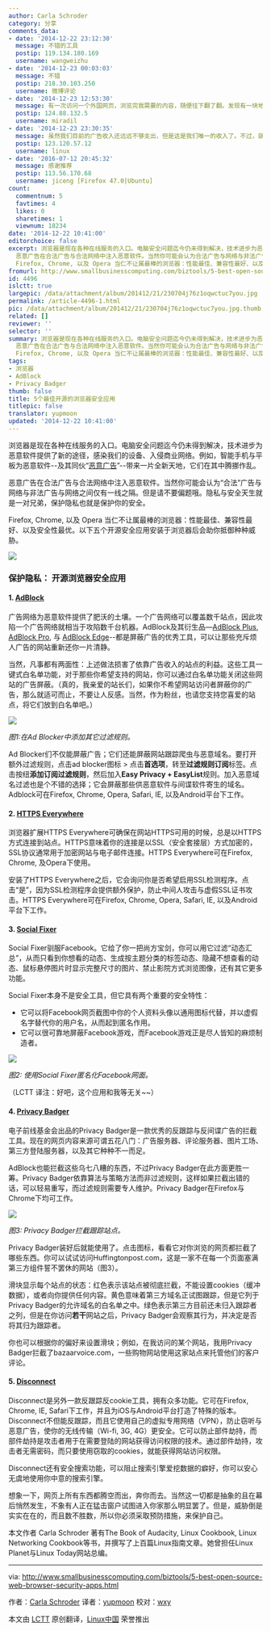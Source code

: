 ```yaml
---
author: Carla Schroder
category: 分享
comments_data:
- date: '2014-12-22 23:12:30'
  message: 不错的工具
  postip: 119.134.180.169
  username: wangweizhu
- date: '2014-12-23 00:03:03'
  message: 不错
  postip: 218.30.103.250
  username: 微博评论
- date: '2014-12-23 12:53:30'
  message: 有一次访问一个外国网页，浏览完我需要的内容，随便往下翻了翻。发现有一块地方写着大意是“我们就是靠这些广告所带来的收入来维持网站的运作，请关闭您的广告屏蔽插件”我不禁心头一颤，赶紧在此页禁用ADP了。虽然那个广告我完全不记得是什么，但是......此中有真意，欲辨已忘言
  postip: 124.88.132.5
  username: miradil
- date: '2014-12-23 23:30:35'
  message: 虽然我们目前的广告收入还远远不够支出，但是这是我们唯一的收入了。不过，就是这样，我们还准备从其中拿出一些来做公益事业。做 L.C，不仅仅是希望所在，而且是理想所在。
  postip: 123.120.57.12
  username: linux
- date: '2016-07-12 20:45:32'
  message: 感谢推荐
  postip: 113.56.170.68
  username: jiceng [Firefox 47.0|Ubuntu]
count:
  commentnum: 5
  favtimes: 4
  likes: 0
  sharetimes: 1
  viewnum: 18234
date: '2014-12-22 10:41:00'
editorchoice: false
excerpt: 浏览器是现在各种在线服务的入口。电脑安全问题迄今仍未得到解决，技术进步为恶意软件提供了新的途径，感染我们的设备、入侵商业网络。例如，智能手机与平板为恶意软件--及其同伙恶意广告--带来一片全新天地，它们在其中腾挪作乱。
  恶意广告在合法广告与合法网络中注入恶意软件。当然你可能会认为合法广告与网络与非法广告与网络之间仅有一线之隔。但是请不要偏题哦。隐私与安全天生就是一对兄弟，保护隐私也就是保护你的安全。
  Firefox, Chrome, 以及 Opera 当仁不让属最棒的浏览器：性能最佳、兼容性最好、以及安全性最优。以下五个开源
fromurl: http://www.smallbusinesscomputing.com/biztools/5-best-open-source-web-browser-security-apps.html
id: 4496
islctt: true
largepic: /data/attachment/album/201412/21/230704j76z1oqwctuc7you.jpg
permalink: /article-4496-1.html
pic: /data/attachment/album/201412/21/230704j76z1oqwctuc7you.jpg.thumb.jpg
related: []
reviewer: ''
selector: ''
summary: 浏览器是现在各种在线服务的入口。电脑安全问题迄今仍未得到解决，技术进步为恶意软件提供了新的途径，感染我们的设备、入侵商业网络。例如，智能手机与平板为恶意软件--及其同伙恶意广告--带来一片全新天地，它们在其中腾挪作乱。
  恶意广告在合法广告与合法网络中注入恶意软件。当然你可能会认为合法广告与网络与非法广告与网络之间仅有一线之隔。但是请不要偏题哦。隐私与安全天生就是一对兄弟，保护隐私也就是保护你的安全。
  Firefox, Chrome, 以及 Opera 当仁不让属最棒的浏览器：性能最佳、兼容性最好、以及安全性最优。以下五个开源
tags:
- 浏览器
- AdBlock
- Privacy Badger
thumb: false
title: 5个最佳开源的浏览器安全应用
titlepic: false
translator: yupmoon
updated: '2014-12-22 10:41:00'
---
```


浏览器是现在各种在线服务的入口。电脑安全问题迄今仍未得到解决，技术进步为恶意软件提供了新的途径，感染我们的设备、入侵商业网络。例如，智能手机与平板为恶意软件--及其同伙“[恶意广告](http://www.webopedia.com/TERM/M/malvertising.html)”--带来一片全新天地，它们在其中腾挪作乱。


恶意广告在合法广告与合法网络中注入恶意软件。当然你可能会认为“合法”广告与网络与非法广告与网络之间仅有一线之隔。但是请不要偏题哦。隐私与安全天生就是一对兄弟，保护隐私也就是保护你的安全。


Firefox, Chrome, 以及 Opera 当仁不让属最棒的浏览器：性能最佳、兼容性最好、以及安全性最优。以下五个开源安全应用安装于浏览器后会助你抵御种种威胁。


![](/data/attachment/album/201412/21/230704j76z1oqwctuc7you.jpg)


### 保护隐私： 开源浏览器安全应用


#### 1. [AdBlock](https://getadblock.com/)


广告网络为恶意软件提供了肥沃的土壤。一个广告网络可以覆盖数千站点，因此攻陷一个广告网络就相当于攻陷数千台机器。AdBlock及其衍生品—[AdBlock Plus](https://getadblock.com/), [AdBlock Pro](https://chrome.google.com/webstore/detail/adblock-pro/ocifcklkibdehekfnmflempfgjhbedch?hl=en-US), 与 [AdBlock Edge](https://addons.mozilla.org/en-us/firefox/addon/adblock-edge/)--都是屏蔽广告的优秀工具，可以让那些充斥烦人广告的网站重新还你一片清静。


当然，凡事都有两面性：上述做法损害了依靠广告收入的站点的利益。这些工具一键式白名单功能，对于那些你希望支持的网站，你可以通过白名单功能关闭这些网站的广告屏蔽。（真的，我亲爱的站长们，如果你不希望网站访问者屏蔽你的广告，那么就适可而止，不要让人反感。当然，作为粉丝，也请您支持您喜爱的站点，将它们放到白名单吧。）


![](/data/attachment/album/201412/21/230708jrcjamjhzmu5jm0d.jpg)


*图1:在Ad Blocker中添加其它过滤规则。*


Ad Blocker们不仅能屏蔽广告；它们还能屏蔽网站跟踪爬虫与恶意域名。要打开额外过滤规则，点击ad blocker图标 > 点击**首选项**，转至**过滤规则订阅**标签。点击按纽**添加订阅过滤规则**，然后加入**Easy Privacy + EasyList**规则。加入恶意域名过滤也是个不错的选择；它会屏蔽那些供恶意软件与间谍软件寄生的域名。Adblock可在Firefox, Chrome, Opera, Safari, IE, 以及Android平台下工作。


#### 2. [HTTPS Everywhere](https://www.eff.org/Https-everywhere)


浏览器扩展HTTPS Everywhere可确保在网站HTTPS可用的时候，总是以HTTPS方式连接到站点。HTTPS意味着你的连接是以SSL（安全套接层）方式加密的，SSL协议通常用于加密网站与电子邮件连接。HTTPS Everywhere可在Firefox, Chrome, 及Opera下使用。


安装了HTTPS Everywhere之后，它会询问你是否希望启用SSL检测程序。点击“是”，因为SSL检测程序会提供额外保护，防止中间人攻击与虚假SSL证书攻击。HTTPS Everywhere可在Firefox, Chrome, Opera, Safari, IE, 以及Android平台下工作。


#### 3. [Social Fixer](http://socialfixer.com/)


Social Fixer驯服Facebook。它给了你一把尚方宝剑，你可以用它过滤“动态汇总”，从而只看到你想看的动态、生成按主题分类的标签动态、隐藏不想查看的动态、鼠标悬停图片时显示完整尺寸的图片、禁止影院方式浏览图像，还有其它更多功能。


Social Fixer本身不是安全工具，但它具有两个重要的安全特性：


* 它可以将Facebook网页截图中你的个人资料头像以通用图标代替，并以虚假名字替代你的用户名，从而起到匿名作用。
* 它可以很可靠地屏蔽Facebook游戏，而Facebook游戏正是尽人皆知的麻烦制造者。


![](/data/attachment/album/201412/21/230708f01lud04ffd484l8.jpg)


*图2: 使用Social Fixer匿名化Facebook网面。*


（LCTT 译注：好吧，这个应用和我等无关~~）


#### 4. [Privacy Badger](https://www.eff.org/privacybadger)


电子前线基金会出品的Privacy Badger是一款优秀的反跟踪与反间谍广告的拦截工具。现在的网页内容来源可谓五花八门：广告服务器、评论服务器、图片工场、第三方登陆服务器，以及其它种种不一而足。


AdBlock也能拦截这些乌七八糟的东西，不过Privacy Badger在此方面更胜一筹。Privacy Badger依靠算法与策略方法而非过滤规则，这样如果拦截出错的话，可以轻易重写，而过滤规则需要专人维护。Privacy Badger在Firefox与Chrome下均可工作。


![](/data/attachment/album/201412/21/230709gez9fqsjxjkeu429.jpg)


*图3: Privacy Badger拦截跟踪站点。*


Privacy Badger装好后就能使用了。点击图标，看看它对你浏览的网页都拦截了哪些东西。你可以试试访问Huffingtonpost.com，这是一家不在每一个页面塞满第三方组件誓不罢休的网站（图3）。


滑块显示每个站点的状态：红色表示该站点被彻底拦截，不能设置cookies（缓冲数据），或者向你提供任何内容。黄色意味着第三方域名正试图跟踪，但是它列于Privacy Badger的允许域名的白名单之中。绿色表示第三方目前还未归入跟踪者之列，但是在你访问**若干**网站之后，Privacy Badger会观察其行为，并决定是否将其归为跟踪者。


你也可以根据你的偏好来设置滑块；例如，在我访问的某个网站，我用Privacy Badger拦截了bazaarvoice.com，一些购物网站使用这家站点来托管他们的客户评论。


#### 5. [Disconnect](https://disconnect.me/)


Disconnect是另外一款反跟踪反cookie工具，拥有众多功能。它可在Firefox, Chrome, IE, Safari下工作，并且为iOS与Android平台打造了特殊的版本。Disconnect不但能反跟踪，而且它使用自己的虚拟专用网络（VPN），防止窃听与恶意广告，使你的无线传输（Wi-fi, 3G, 4G）更安全。它可以防止部件劫持，而部件劫持是攻击者用于在需要登陆的网站获得访问权限的技术。通过部件劫持，攻击者无需密码，而只要使用窃取的cookies，就能获得网站访问权限。


Disconnect还有安全搜索功能，可以阻止搜索引擎爱挖数据的癖好，你可以安心无虞地使用你中意的搜索引擎。


想象一下，网页上所有东西都腾空而出，奔你而去。当然这一切都是抽象的且在幕后悄然发生，不象有人正在猛击窗户试图进入你家那么明显罢了。但是，威胁倒是实实在在的，而且数不胜数，所以你必须采取预防措施，来保护自己。


本文作者 Carla Schroder 著有The Book of Audacity, Linux Cookbook, Linux Networking Cookbook等书，并撰写了上百篇Linux指南文章。她曾担任Linux Planet与Linux Today网站总编。




---


via: <http://www.smallbusinesscomputing.com/biztools/5-best-open-source-web-browser-security-apps.html>


作者：[Carla Schroder](http://www.smallbusinesscomputing.com/author/Carla-Schroder-6080.html) 译者：[yupmoon](https://github.com/yupmoon) 校对：[wxy](https://github.com/wxy)


本文由 [LCTT](https://github.com/LCTT/TranslateProject) 原创翻译，[Linux中国](http://linux.cn/) 荣誉推出